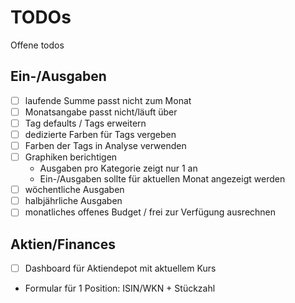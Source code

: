 # TODOs
Offene todos

## Ein-/Ausgaben
- [ ] laufende Summe passt nicht zum Monat
- [ ] Monatsangabe passt nicht/läuft über
- [ ] Tag defaults / Tags erweitern
- [ ] dedizierte Farben für Tags vergeben
- [ ] Farben der Tags in Analyse verwenden
- [ ] Graphiken berichtigen
  - Ausgaben pro Kategorie zeigt nur 1 an
  - Ein-/Ausgaben sollte für aktuellen Monat angezeigt werden
- [ ] wöchentliche Ausgaben
- [ ] halbjährliche Ausgaben
- [ ] monatliches offenes Budget / frei zur Verfügung ausrechnen

## Aktien/Finances
- [ ] Dashboard für Aktiendepot mit aktuellem Kurs
- Formular für 1 Position: ISIN/WKN + Stückzahl